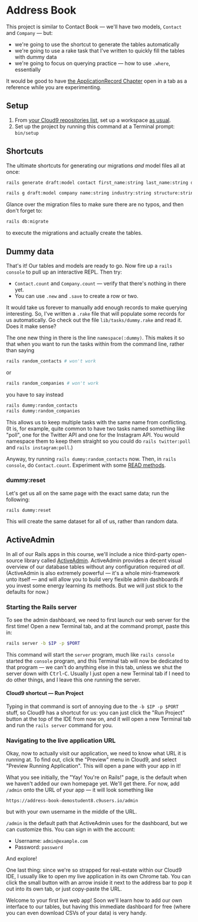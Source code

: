 # Address Book

This project is similar to Contact Book — we'll have two models, `Contact` and `Company` — but:

 - we're going to use the shortcut to generate the tables automatically
 - we're going to use a rake task that I've written to quickly fill the tables with dummy data
 - we're going to focus on querying practice — how to use `.where`, essentially

It would be good to have [the ApplicationRecord Chapter](https://chapters.firstdraft.com/chapters/770) open in a tab as a reference while you are experimenting.

## Setup

 1. From [your Cloud9 repositories list](https://c9.io/account/repos), set up a workspace [as usual](https://guides.firstdraft.com/starting-on-a-project-in-cloud9).
 1. Set up the project by running this command at a Terminal prompt: `bin/setup`

## Shortcuts

The ultimate shortcuts for generating our migrations _and_ model files all at once:

```bash
rails generate draft:model contact first_name:string last_name:string date_of_birth:date
```

```bash
rails g draft:model company name:string industry:string structure:string last_year_revenue:integer founded_on:date
```

Glance over the migration files to make sure there are no typos, and then don't forget to:

```bash
rails db:migrate
```

to execute the migrations and actually create the tables.

## Dummy data

That's it! Our tables and models are ready to go. Now fire up a `rails console` to pull up an interactive REPL. Then try:

 - `Contact.count` and `Company.count` — verify that there's nothing in there yet.
 - You can use `.new` and `.save` to create a row or two.

It would take us forever to manually add enough records to make querying interesting. So, I've written a `.rake` file that will populate some records for us automatically. Go check out the file `lib/tasks/dummy.rake` and read it. Does it make sense?

The one new thing in there is the line `namespace(:dummy)`. This makes it so that when you want to run the tasks within from the command line, rather than saying

```bash
rails random_contacts # won't work
```

or

```bash
rails random_companies # won't work
```

you have to say instead

```bash
rails dummy:random_contacts
rails dummy:random_companies
```

This allows us to keep multiple tasks with the same name from conflicting. (It is, for example, quite common to have two tasks named something like "poll", one for the Twitter API and one for the Instagram API. You would namespace them to keep them straight so you could do `rails twitter:poll` and `rails instagram:poll`.)

Anyway, try running `rails dummy:random_contacts` now. Then, in `rails console`, do `Contact.count`. Experiment with some [READ methods](https://chapters.firstdraft.com/chapters/770#read).

### dummy:reset

Let's get us all on the same page with the exact same data; run the following:

```
rails dummy:reset
```

This will create the same dataset for all of us, rather than random data.

## ActiveAdmin

In all of our Rails apps in this course, we'll include a nice third-party open-source library called [ActiveAdmin](https://activeadmin.info/). ActiveAdmin provides a decent visual overview of our database tables without any configuration required _at all_. (ActiveAdmin is also extremely powerful — it's a whole mini-framework unto itself — and will allow you to build very flexible admin dashboards if you invest some energy learning its methods. But we will just stick to the defaults for now.)

### Starting the Rails server

To see the admin dashboard, we need to first launch our web server for the first time! Open a new Terminal tab, and at the command prompt, paste this in:

```bash
rails server -b $IP -p $PORT
```

This command will start the `server` program, much like `rails console` started the `console` program, and this Terminal tab will now be dedicated to that program — we can't do anything else in this tab, unless we shut the server down with <kbd>Ctrl</kbd>-<kbd>C</kbd>. Usually I just open a new Terminal tab if I need to do other things, and I leave this one running the server.

#### Cloud9 shortcut — Run Project

Typing in that command is sort of annoying due to the `-b $IP -p $PORT` stuff, so Cloud9 has a shortcut for us: you can just click the "Run Project" button at the top of the IDE from now on, and it will open a new Terminal tab and run the `rails server` command for you.

### Navigating to the live application URL

Okay, now to actually visit our application, we need to know what URL it is running at. To find out, click the "Preview" menu in Cloud9, and select "Preview Running Application". This will open a pane with your app in it!

What you see initially, the "Yay! You're on Rails!" page, is the default when we haven't added our own homepage yet. We'll get there. For now, add `/admin` onto the URL of your app — it will look something like

```
https://address-book-demostudent8.c9users.io/admin
```

but with your own username in the middle of the URL.

`/admin` is the default path that ActiveAdmin uses for the dashboard, but we can customize this. You can sign in with the account:

 - Username: `admin@example.com`
 - Password: `password`

And explore!

One last thing: since we're so strapped for real-estate within our Cloud9 IDE, I usually like to open my live application in its own Chrome tab. You can click the small button with an arrow inside it next to the address bar to pop it out into its own tab, or just copy-paste the URL.

Welcome to your first live web app! Soon we'll learn how to add our own interface to our tables, but having this immediate dashboard for free (where you can even download CSVs of your data) is very handy.
